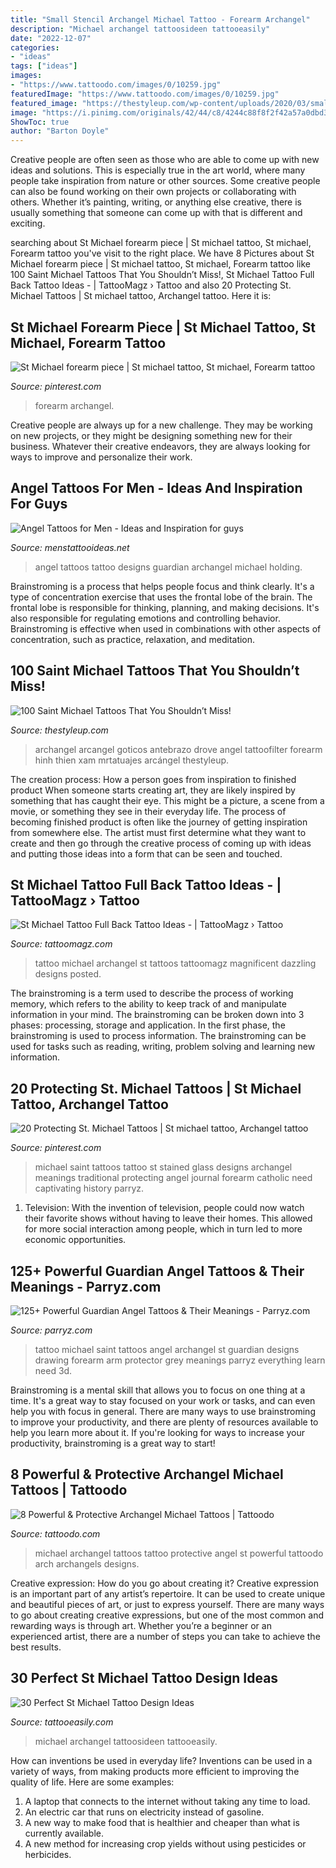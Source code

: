 ```yaml
---
title: "Small Stencil Archangel Michael Tattoo - Forearm Archangel"
description: "Michael archangel tattoosideen tattooeasily"
date: "2022-12-07"
categories:
- "ideas"
tags: ["ideas"]
images:
- "https://www.tattoodo.com/images/0/10259.jpg"
featuredImage: "https://www.tattoodo.com/images/0/10259.jpg"
featured_image: "https://thestyleup.com/wp-content/uploads/2020/03/small-saint-michael-tattoo.jpg"
image: "https://i.pinimg.com/originals/42/44/c8/4244c88f8f2f42a57a0dbd30ac617c58.jpg"
ShowToc: true
author: "Barton Doyle"
---
```



Creative people are often seen as those who are able to come up with new ideas and solutions. This is especially true in the art world, where many people take inspiration from nature or other sources. Some creative people can also be found working on their own projects or collaborating with others. Whether it’s painting, writing, or anything else creative, there is usually something that someone can come up with that is different and exciting.

	

		
searching about St Michael forearm piece | St michael tattoo, St michael, Forearm tattoo you've visit to the right place. We have 8 Pictures about St Michael forearm piece | St michael tattoo, St michael, Forearm tattoo like 100 Saint Michael Tattoos That You Shouldn’t Miss!, St Michael Tattoo Full Back Tattoo Ideas - | TattooMagz › Tattoo and also 20 Protecting St. Michael Tattoos | St michael tattoo, Archangel tattoo. Here it is:
		
    
## St Michael Forearm Piece | St Michael Tattoo, St Michael, Forearm Tattoo

<img loading=lazy src="https://i.pinimg.com/originals/42/44/c8/4244c88f8f2f42a57a0dbd30ac617c58.jpg" onerror="this.onerror=null;this.src='https://tse4.mm.bing.net/th?id=OIP.TMn0yRcD5GjGbzgVfx8W3gHaJ4&amp;pid=15.1';" alt="St Michael forearm piece | St michael tattoo, St michael, Forearm tattoo">

_Source: pinterest.com_

>forearm archangel. 

	

Creative people are always up for a new challenge. They may be working on new projects, or they might be designing something new for their business. Whatever their creative endeavors, they are always looking for ways to improve and personalize their work.

    
## Angel Tattoos For Men - Ideas And Inspiration For Guys

<img loading=lazy src="http://www.menstattooideas.net/tattooimages/2015/11/angel-tattoo-49.jpg" onerror="this.onerror=null;this.src='https://tse3.mm.bing.net/th?id=OIP.m90WEyNJ_YHYSbFh3_SxiAHaN8&amp;pid=15.1';" alt="Angel Tattoos for Men - Ideas and Inspiration for guys">

_Source: menstattooideas.net_

>angel tattoos tattoo designs guardian archangel michael holding. 

	

Brainstroming is a process that helps people focus and think clearly. It's a type of concentration exercise that uses the frontal lobe of the brain. The frontal lobe is responsible for thinking, planning, and making decisions. It's also responsible for regulating emotions and controlling behavior. Brainstroming is effective when used in combinations with other aspects of concentration, such as practice, relaxation, and meditation.

    
## 100 Saint Michael Tattoos That You Shouldn’t Miss!

<img loading=lazy src="https://thestyleup.com/wp-content/uploads/2020/03/small-saint-michael-tattoo.jpg" onerror="this.onerror=null;this.src='https://tse4.mm.bing.net/th?id=OIP.du41HtRTTAqrwVaL5KqPogHaHa&amp;pid=15.1';" alt="100 Saint Michael Tattoos That You Shouldn’t Miss!">

_Source: thestyleup.com_

>archangel arcangel goticos antebrazo drove angel tattoofilter forearm hinh thien xam mrtatuajes arcángel thestyleup. 

	

The creation process: How a person goes from inspiration to finished product
When someone starts creating art, they are likely inspired by something that has caught their eye. This might be a picture, a scene from a movie, or something they see in their everyday life. The process of becoming finished product is often like the journey of getting inspiration from somewhere else. The artist must first determine what they want to create and then go through the creative process of coming up with ideas and putting those ideas into a form that can be seen and touched.

    
## St Michael Tattoo Full Back Tattoo Ideas - | TattooMagz › Tattoo

<img loading=lazy src="https://tattoomagz.com/wp-content/uploads/st-michael-the-archangel-tattoo-st-michael-tattoo-11171.jpg" onerror="this.onerror=null;this.src='https://tse2.mm.bing.net/th?id=OIP.9EJEdy5x9UvK3mvfsGQUbwHaFj&amp;pid=15.1';" alt="St Michael Tattoo Full Back Tattoo Ideas - | TattooMagz › Tattoo">

_Source: tattoomagz.com_

>tattoo michael archangel st tattoos tattoomagz magnificent dazzling designs posted. 

	

The brainstroming is a term used to describe the process of working memory, which refers to the ability to keep track of and manipulate information in your mind. The brainstroming can be broken down into 3 phases: processing, storage and application. In the first phase, the brainstroming is used to process information. The brainstroming can be used for tasks such as reading, writing, problem solving and learning new information.

    
## 20 Protecting St. Michael Tattoos | St Michael Tattoo, Archangel Tattoo

<img loading=lazy src="https://i.pinimg.com/originals/f5/5a/86/f55a863d76ed079268cdcbb928a03ffb.jpg" onerror="this.onerror=null;this.src='https://tse1.mm.bing.net/th?id=OIP.SzWLzIb5euozfJcwUjuIiAHaHa&amp;pid=15.1';" alt="20 Protecting St. Michael Tattoos | St michael tattoo, Archangel tattoo">

_Source: pinterest.com_

>michael saint tattoos tattoo st stained glass designs archangel meanings traditional protecting angel journal forearm catholic need captivating history parryz. 

	

1. Television: With the invention of television, people could now watch their favorite shows without having to leave their homes. This allowed for more social interaction among people, which in turn led to more economic opportunities.

    
## 125+ Powerful Guardian Angel Tattoos &amp; Their Meanings - Parryz.com

<img loading=lazy src="http://parryz.com/wp-content/uploads/2018/02/Nice-One-3D-Idea-Of-Guardian-Angel-Tattoo.jpg" onerror="this.onerror=null;this.src='https://tse2.mm.bing.net/th?id=OIP.AP9pCAA-_1gcGfTIBLtcGAHaHa&amp;pid=15.1';" alt="125+ Powerful Guardian Angel Tattoos &amp; Their Meanings - Parryz.com">

_Source: parryz.com_

>tattoo michael saint tattoos angel archangel st guardian designs drawing forearm arm protector grey meanings parryz everything learn need 3d. 

	

Brainstroming is a mental skill that allows you to focus on one thing at a time. It's a great way to stay focused on your work or tasks, and can even help you with focus in general. There are many ways to use brainstroming to improve your productivity, and there are plenty of resources available to help you learn more about it. If you're looking for ways to increase your productivity, brainstroming is a great way to start!

    
## 8 Powerful &amp; Protective Archangel Michael Tattoos | Tattoodo

<img loading=lazy src="https://www.tattoodo.com/images/0/10259.jpg" onerror="this.onerror=null;this.src='https://tse4.mm.bing.net/th?id=OIP.aNRJ7AINQhQM5-ISeBi6cQHaJ0&amp;pid=15.1';" alt="8 Powerful &amp; Protective Archangel Michael Tattoos | Tattoodo">

_Source: tattoodo.com_

>michael archangel tattoos tattoo protective angel st powerful tattoodo arch archangels designs. 

	

Creative expression: How do you go about creating it?
Creative expression is an important part of any artist’s repertoire. It can be used to create unique and beautiful pieces of art, or just to express yourself. There are many ways to go about creating creative expressions, but one of the most common and rewarding ways is through art. Whether you’re a beginner or an experienced artist, there are a number of steps you can take to achieve the best results.

    
## 30 Perfect St Michael Tattoo Design Ideas

<img loading=lazy src="http://www.tattooeasily.com/wp-content/uploads/2014/10/st-michael-tattoos-14.jpg" onerror="this.onerror=null;this.src='https://tse1.mm.bing.net/th?id=OIP.KfOf3LAvwpptMiLvfEWAugHaI_&amp;pid=15.1';" alt="30 Perfect St Michael Tattoo Design Ideas">

_Source: tattooeasily.com_

>michael archangel tattoosideen tattooeasily. 

	

How can inventions be used in everyday life?
Inventions can be used in a variety of ways, from making products more efficient to improving the quality of life. Here are some examples: 
1. A laptop that connects to the internet without taking any time to load. 
2. An electric car that runs on electricity instead of gasoline. 
3. A new way to make food that is healthier and cheaper than what is currently available. 
4. A new method for increasing crop yields without using pesticides or herbicides.

